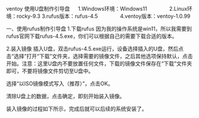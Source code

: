 ventoy
使用U盘制作引导盘
    1.Windows环境：Windows11
    2.Linux环境：rocky-9.3
    3.rufus版本：rufus-4.5
    4.ventoy版本：ventoy-1.0.99

一、使用rufus制作引导盘
1.下载rufus
因为我的操作系统是win11，所以我需要到rufus官网下载rufus-4.5.exe，你们可以根据自己的需要下载合适的版本。

2.装入镜像
插入U盘，双击rufus-4.5.exe运行，设备选择插入的U盘，然后点击“选择”打开“下载”文件夹，选择需要的镜像文件，之后其他选项保持默认，点击开始。注意：这里U盘内不要放置任何文件，下载的镜像文件保存在“下载”文件夹即可，不要将镜像文件剪切至U盘中。

选择“以ISO镜像模式写入（推荐）”，点击OK。

清除U盘上的数据，点击确定，即刻开始装入镜像。

装入镜像的过程如下所示，完成后就可以后续的系统安装了。
